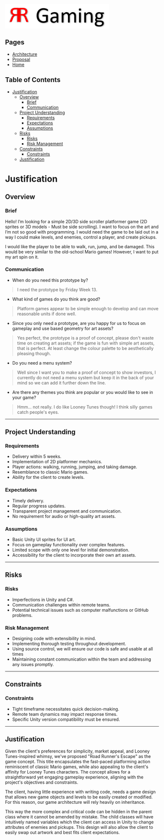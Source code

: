 ![alt text](Logo.png)

## Pages
[//]: # (You need to populate these pages, they are part of your grades)
* [Architecture](../Architecture/Architecture%20Options.md)
* [Proposal](../Proposal/Proposal.md)
* [Home](../README.md)

## Table of Contents
* [Justification](#justification)
  * [Overview](#overview)
    * [Brief](#brief)
    * [Communication](#communication)
  * [Project Understanding](#project-understanding)
    * [Requirements](#requirements)
    * [Expectations](#expectations)
    * [Assumptions](#assumptions)
  * [Risks](#risks)
    * [Risks](#risks-1)
    * [Risk Management](#risk-management)
  * [Constraints](#constraints)
    * [Constraints](#constraints-1)
  * [Justification](#justification-1)

# Justification
[//]: # (This section is an example of justifying your design and development decisions.)

## Overview

### Brief
[//]: # (What was the client's brief?)
Hello! I’m looking for a simple 2D/3D side scroller platformer game (2D sprites or 3D models - Must be side scrolling). I want to focus on the art and I’m not so good with programming. I would need the game to be laid out in a way I could make levels, and enemies, control a player, and create pickups. 

I would like the player to be able to walk, run, jump, and be damaged. This would be very similar to the old-school Mario games! However, I want to put my art spin on it.

### Communication
* When do you need this prototype by?
> I need the prototype by Friday Week 13.

* What kind of games do you think are good?
> Platform games appear to be simple enough to develop and can move reasonable units if done well.

* Since you only need a prototype, are you happy for us to focus on gameplay and use based geometry for art assets?
> Yes perfect, the prototype is a proof of concept, please don't waste time on creating art assets; if the game is fun with simple art assets, that is perfect. At least change the colour palette to be aesthetically pleasing though.

* Do you need a menu system?
> Well since I want you to make a proof of concept to show investors, I currently do not need a menu system but keep it in the back of your mind so we can add it further down the line.

* Are there any themes you think are popular or you would like to see in your game?
> Hmm... not really. I do like Looney Tunes though! I think silly games catch people's eyes.

---

## Project Understanding

### Requirements
[//]: # (What are the requirements of the finished project?)
* Delivery within 5 weeks.
* Implementation of 2D platformer mechanics.
* Player actions: walking, running, jumping, and taking damage.
* Resemblance to classic Mario games.
* Ability for the client to create levels.

### Expectations
[//]: # (What are the client's expectations?)
* Timely delivery.
* Regular progress updates.
* Transparent project management and communication.
* No requirement for audio or high-quality art assets.

### Assumptions
[//]: # (What are you assuming based on client responses)
* Basic Unity UI sprites for UI art.
* Focus on gameplay functionality over complex features.
* Limited scope with only one level for initial demonstration.
* Accessibility for the client to incorporate their own art assets.

---
## Risks

### Risks
[//]: # (What are the risks of this project)
* Imperfections in Unity and C#.
* Communication challenges within remote teams.
* Potential technical issues such as computer malfunctions or GitHub problems.

### Risk Management
[//]: # (How are you managing the mentioned risks)
* Designing code with extensibility in mind.
* Implementing thorough testing throughout development.
* Using source control, we will ensure our code is safe and usable at all times
* Maintaining constant communication within the team and addressing any issues promptly.

---

## Constraints

### Constraints
[//]: # (What are the constraints of this project)
* Tight timeframe necessitates quick decision-making.
* Remote team dynamics may impact response times.
* Specific Unity version compatibility must be ensured.

---

## Justification
Given the client's preferences for simplicity, market appeal, and Looney Tunes-inspired whimsy, we've proposed "Road Runner's Escape" as the game concept. This title encapsulates the fast-paced platforming action reminiscent of classic Mario games, while also appealing to the client's affinity for Looney Tunes characters. The concept allows for a straightforward yet engaging gameplay experience, aligning with the project's objectives and constraints.

The client, having little experience with writing code, needs a game design that allows new game objects and levels to be easily created or modified. For this reason, our game architecture will rely heavily on inheritance. 

This way the more complex and critical code can be hidden in the parent class where it cannot be amended by mistake. The child classes will have intuitively named variables which the client can access in Unity to change attributes of enemies and pickups. This design will also allow the client to easily swap out artwork and best fits client expectations.

